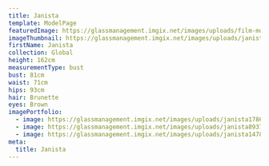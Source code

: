 ```yaml
---
title: Janista
template: ModelPage
featuredImage: https://glassmanagement.imgix.net/images/uploads/film-movie-motion-picture-390089.jpeg
imageThumbnail: https://glassmanagement.imgix.net/images/uploads/janista1478362.jpg
firstName: Janista
collection: Global
height: 162cm
measurementType: bust
bust: 81cm
waist: 71cm
hips: 93cm
hair: Brunette
eyes: Brown
imagePortfolio:
  - image: https://glassmanagement.imgix.net/images/uploads/janista17864.jpg
  - image: https://glassmanagement.imgix.net/images/uploads/janista89374.jpg
  - image: https://glassmanagement.imgix.net/images/uploads/janista1478362.jpg
meta:
  title: Janista
---
```


